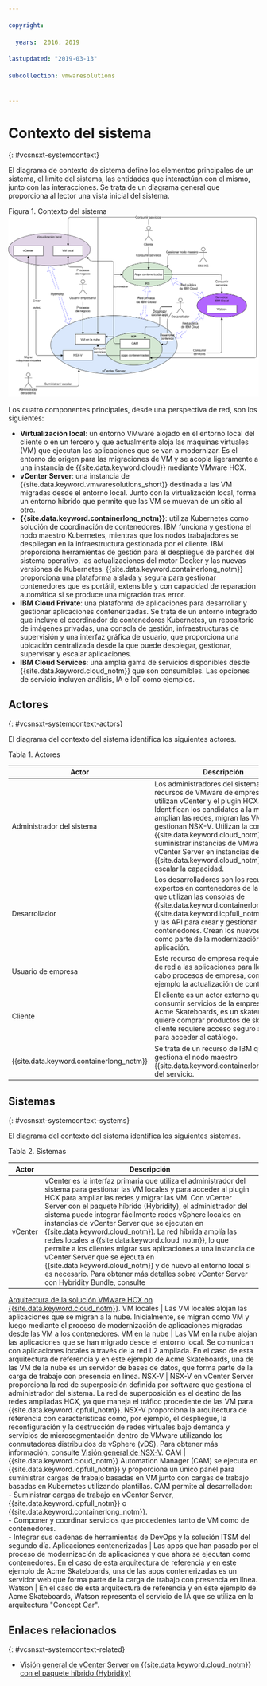 ```yaml
---

copyright:

  years:  2016, 2019

lastupdated: "2019-03-13"

subcollection: vmwaresolutions


---
```


# Contexto del sistema
{: #vcsnsxt-systemcontext}

El diagrama de contexto de sistema define los elementos principales de un sistema, el límite del sistema, las entidades que interactúan con el mismo, junto con las interacciones. Se trata de un diagrama general que proporciona al lector una vista inicial del sistema.

Figura 1. Contexto del sistema
![Diagrama de contexto del sistema](vcsnsxt-networking.svg)

Los cuatro componentes principales, desde una perspectiva de red, son los siguientes:
- **Virtualización local**: un entorno VMware alojado en el entorno local del cliente o en un tercero y que actualmente aloja las máquinas virtuales (VM) que ejecutan las aplicaciones que se van a modernizar. Es el entorno de origen para las migraciones de VM y se acopla ligeramente a una instancia de {{site.data.keyword.cloud}} mediante VMware HCX.
- **vCenter Server**: una instancia de {{site.data.keyword.vmwaresolutions_short}} destinada a las VM migradas desde el entorno local. Junto con la virtualización local, forma un entorno híbrido que permite que las VM se muevan de un sitio al otro.
- **{{site.data.keyword.containerlong_notm}}**: utiliza Kubernetes como solución de coordinación de contenedores. IBM funciona y gestiona el nodo maestro Kubernetes, mientras que los nodos trabajadores se despliegan en la infraestructura gestionada por el cliente. IBM proporciona herramientas de gestión para el despliegue de parches del sistema operativo, las actualizaciones del motor Docker y las nuevas versiones de Kubernetes. {{site.data.keyword.containerlong_notm}} proporciona una plataforma aislada y segura para gestionar contenedores que es portátil, extensible y con capacidad de reparación automática si se produce una migración tras error.
- **IBM Cloud Private**: una plataforma de aplicaciones para desarrollar y gestionar aplicaciones contenerizadas. Se trata de un entorno integrado que incluye el coordinador de contenedores Kubernetes, un repositorio de imágenes privadas, una consola de gestión, infraestructuras de supervisión y una interfaz gráfica de usuario, que proporciona una ubicación centralizada desde la que puede desplegar, gestionar, supervisar y escalar aplicaciones.
- **IBM Cloud Services**: una amplia gama de servicios disponibles desde {{site.data.keyword.cloud_notm}} que son consumibles. Las opciones de servicio incluyen análisis, IA e IoT como ejemplos.

## Actores
{: #vcsnsxt-systemcontext-actors}

El diagrama del contexto del sistema identifica los siguientes actores.

Tabla 1. Actores

Actor  |  Descripción
---|---
Administrador del sistema |Los administradores del sistema son los recursos de VMware de empresa que utilizan vCenter y el plugin HCX. Identifican los candidatos a la migración, amplían las redes, migran las VM y gestionan NSX-V. Utilizan la consola de {{site.data.keyword.cloud_notm}} para suministrar instancias de VMware vCenter Server en instancias de {{site.data.keyword.cloud_notm}} y para escalar la capacidad.
Desarrollador	| Los desarrolladores son los recursos expertos en contenedores de la empresa que utilizan las consolas de {{site.data.keyword.containerlong_notm}}, {{site.data.keyword.icpfull_notm}} y CAM y las API para crear y gestionar contenedores. Crean los nuevos servicios como parte de la modernización de la aplicación.
Usuario de empresa | Este recurso de empresa requiere acceso de red a las aplicaciones para llevar a cabo procesos de empresa, como por ejemplo la actualización de contenido.
Cliente | El cliente es un actor externo que quiere consumir servicios de la empresa. Para Acme Skateboards, es un skater que quiere comprar productos de skating. El cliente requiere acceso seguro a internet para acceder al catálogo.
{{site.data.keyword.containerlong_notm}} | Se trata de un recurso de IBM que gestiona el nodo maestro {{site.data.keyword.containerlong_notm}} del servicio.

## Sistemas
{: #vcsnsxt-systemcontext-systems}

El diagrama del contexto del sistema identifica los siguientes sistemas.

Tabla 2. Sistemas

Actor | Descripción
---|---
vCenter | vCenter es la interfaz primaria que utiliza el administrador del sistema para gestionar las VM locales y para acceder al plugin HCX para ampliar las redes y migrar las VM. Con vCenter Server con el paquete híbrido (Hybridity), el administrador del sistema puede integrar fácilmente redes vSphere locales en instancias de vCenter Server que se ejecutan en {{site.data.keyword.cloud_notm}}. La red híbrida amplía las redes locales a {{site.data.keyword.cloud_notm}}, lo que permite a los clientes migrar sus aplicaciones a una instancia de vCenter Server que se ejecuta en {{site.data.keyword.cloud_notm}} y de nuevo al entorno local si es necesario. Para obtener más detalles sobre vCenter Server con Hybridity Bundle, consulte
[Arquitectura de la solución VMware HCX on {{site.data.keyword.cloud_notm}}](/docs/services/vmwaresolutions/services?topic=vmware-solutions-hcx-archi-intro#hcx-archi-intro).
VM locales | Las VM locales alojan las aplicaciones que se migran a la nube. Inicialmente, se migran como VM y luego mediante el proceso de modernización de aplicaciones migradas desde las VM a los contenedores.
VM en la nube | Las VM en la nube alojan las aplicaciones que se han migrado desde el entorno local. Se comunican con aplicaciones locales a través de la red L2 ampliada. En el caso de esta arquitectura de referencia y en este ejemplo de Acme Skateboards, una de las VM de la nube es un servidor de bases de datos, que forma parte de la carga de trabajo con presencia en línea.
NSX-V | NSX-V en vCenter Server proporciona la red de superposición definida por software que gestiona el administrador del sistema. La red de superposición es el destino de las redes ampliadas HCX, ya que maneja el tráfico procedente de las VM para {{site.data.keyword.icpfull_notm}}. NSX-V proporciona la arquitectura de referencia con características como, por ejemplo, el despliegue, la reconfiguración y la destrucción de redes virtuales bajo demanda y servicios de microsegmentación dentro de VMware utilizando los conmutadores distribuidos de vSphere (vDS). Para obtener más información, consulte [Visión general de NSX-V](/docs/services/vmwaresolutions/archiref/vcsnsxt?topic=vmware-solutions-vcsnsxt-overview-ic4vnsxv).
CAM | {{site.data.keyword.cloud_notm}} Automation Manager (CAM) se ejecuta en {{site.data.keyword.icpfull_notm}} y proporciona un único panel para suministrar cargas de trabajo basadas en VM junto con cargas de trabajo basadas en Kubernetes utilizando plantillas. CAM permite al desarrollador: <br> - Suministrar cargas de trabajo en vCenter Server, {{site.data.keyword.icpfull_notm}} o {{site.data.keyword.containerlong_notm}}.<br> - Componer y coordinar servicios que procedentes tanto de VM como de contenedores. <br> - Integrar sus cadenas de herramientas de DevOps y la solución ITSM del segundo día.
Aplicaciones contenerizadas | Las apps que han pasado por el proceso de modernización de aplicaciones y que ahora se ejecutan como contenedores. En el caso de esta arquitectura de referencia y en este ejemplo de Acme Skateboards, una de las apps contenerizadas es un servidor web que forma parte de la carga de trabajo con presencia en línea.
Watson | En el caso de esta arquitectura de referencia y en este ejemplo de Acme Skateboards, Watson representa el servicio de IA que se utiliza en la arquitectura "Concept Car".

## Enlaces relacionados
{: #vcsnsxt-systemcontext-related}

* [Visión general de vCenter Server on {{site.data.keyword.cloud_notm}} con el paquete híbrido (Hybridity)](/docs/services/vmwaresolutions/archiref/vcs?topic=vmware-solutions-vcs-hybridity-intro)
